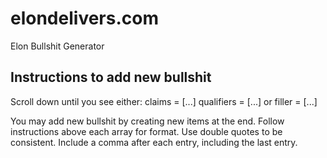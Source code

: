# elondelivers.com
Elon Bullshit Generator

## Instructions to add new bullshit

Scroll down until you see either:
claims = [...]
qualifiers = [...]
or filler = [...]

You may add new bullshit by creating new items at the end. Follow instructions above each array for format. Use double quotes to be consistent. Include a comma after each entry, including the last entry.
